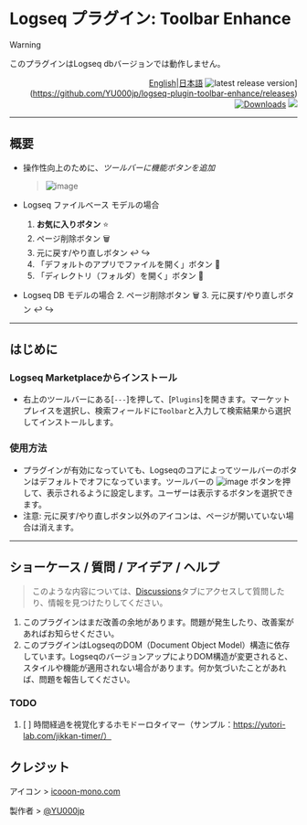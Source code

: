 # Logseq プラグイン: Toolbar Enhance

> [!WARNING]
>このプラグインはLogseq dbバージョンでは動作しません。

<div align="right">

[English](https://github.com/YU000jp/logseq-plugin-toolbar-enhance)|[日本語](https://github.com/YU000jp/logseq-plugin-toolbar-enhance/blob/main/readme.md) ![latest release version](https://img.shields.io/github/v/release/YU000jp/logseq-plugin-toolbar-enhance)](https://github.com/YU000jp/logseq-plugin-toolbar-enhance/releases)
[![Downloads](https://img.shields.io/github/downloads/YU000jp/logseq-plugin-toolbar-enhance/total.svg)](https://github.com/YU000jp/logseq-plugin-toolbar-enhance/releases)
<a href="https://www.buymeacoffee.com/yu000japan"><img src="https://img.buymeacoffee.com/button-api/?text=Buy me a pizza&emoji=🍕&slug=yu000japan&button_colour=FFDD00&font_colour=000000&font_family=Poppins&outline_colour=000000&coffee_colour=ffffff" /></a>
</div>

---

## 概要

- 操作性向上のために、*ツールバーに機能ボタンを追加*
  > ![image](https://github.com/user-attachments/assets/534b4af4-1960-491a-9bc5-9ac120c95c30)

- Logseq ファイルベース モデルの場合
  1. **お気に入りボタン** ⭐
  2. ページ削除ボタン 🗑️
  3. 元に戻す/やり直しボタン ↩️ ↪️
  4. 「デフォルトのアプリでファイルを開く」ボタン 📱
  5. 「ディレクトリ（フォルダ）を開く」ボタン 📁

- Logseq DB モデルの場合
  2. ページ削除ボタン 🗑️
  3. 元に戻す/やり直しボタン ↩️ ↪️

---

## はじめに

### Logseq Marketplaceからインストール

- 右上のツールバーにある[`---`]を押して、[`Plugins`]を開きます。マーケットプレイスを選択し、検索フィールドに`Toolbar`と入力して検索結果から選択してインストールします。

### 使用方法

- プラグインが有効になっていても、Logseqのコアによってツールバーのボタンはデフォルトでオフになっています。ツールバーの ![image](https://github.com/user-attachments/assets/103b9a3f-8c25-4e42-903d-c05c71c349db) ボタンを押して、表示されるように設定します。ユーザーは表示するボタンを選択できます。
- 注意: 元に戻す/やり直しボタン以外のアイコンは、ページが開いていない場合は消えます。

---

## ショーケース / 質問 / アイデア / ヘルプ

> このような内容については、[Discussions](https://github.com/YU000jp/logseq-plugin-toolbar-enhance/discussions)タブにアクセスして質問したり、情報を見つけたりしてください。
1. このプラグインはまだ改善の余地があります。問題が発生したり、改善案があればお知らせください。
1. このプラグインはLogseqのDOM（Document Object Model）構造に依存しています。LogseqのバージョンアップによりDOM構造が変更されると、スタイルや機能が適用されない場合があります。何か気づいたことがあれば、問題を報告してください。

### TODO

1. [ ] 時間経過を視覚化するホモドーロタイマー（サンプル：https://yutori-lab.com/jikkan-timer/）

## クレジット

アイコン > [icooon-mono.com](https://icooon-mono.com/14968-%e3%83%91%e3%82%ba%e3%83%ab%e3%83%94%e3%83%bc%e3%82%b9%e3%82%a2%e3%82%a4%e3%82%b3%e3%83%b37/)

製作者 > [@YU000jp](https://github.com/YU000jp)
